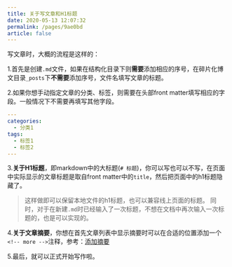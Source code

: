 ```yaml
---
title: 关于写文章和H1标题
date: 2020-05-13 12:07:32
permalink: /pages/9ae0bd
article: false
---
```


写文章时，大概的流程是这样的：

1.首先是创建`.md`文件，如果在结构化目录下则**需要**添加相应的序号，在碎片化博文目录`_posts`下**不需要**添加序号，文件名填写文章的标题。

2.如果你想手动指定文章的分类、标签，则需要在头部front matter填写相应的字段。一般情况下不需要再填写其他字段。
``` yaml
---
categories: 
  - 分类1
tags: 
  - 标签1
  - 标签2
---
```

3.**关于H1标题**，即markdown中的大标题(`# 标题`)，你可以写也可以不写，在页面中实际显示的文章标题是取自front matter中的`title`，然后把页面中的h1标题隐藏了。

> 这样做即可以保留本地文件的h1标题，也可以兼容线上页面的标题。
> 同时，对于在新建`.md`时已经输入了一次标题，不想在文档中再次输入一次标题的，也是可以实现的。

4.**关于文章摘要**，你想在首先文章列表中显示摘要时可以在合适的位置添加一个`<!-- more -->`注释，参考：[添加摘要](/pages/1cc523/)

5.最后，就可以正式开始写作啦。
